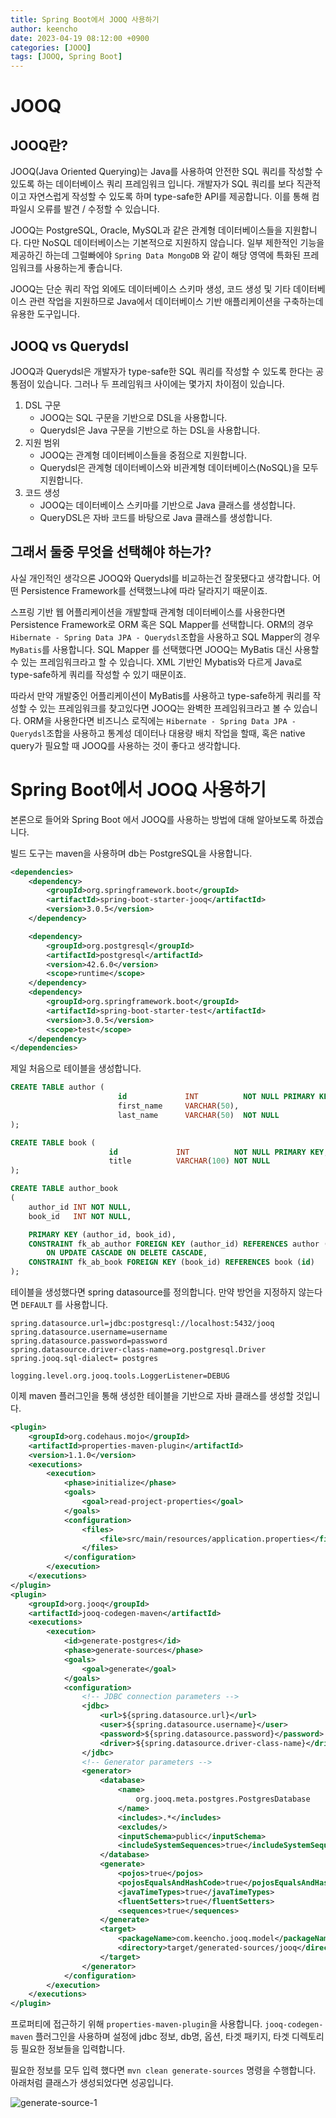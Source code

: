 ```yaml
---
title: Spring Boot에서 JOOQ 사용하기
author: keencho
date: 2023-04-19 08:12:00 +0900
categories: [JOOQ]
tags: [JOOQ, Spring Boot]
---
```


# **JOOQ**

## **JOOQ란?**
JOOQ(Java Oriented Querying)는 Java를 사용하여 안전한 SQL 쿼리를 작성할 수 있도록 하는 데이터베이스 쿼리 프레임워크 입니다. 개발자가 SQL 쿼리를 보다 직관적이고 자연스럽게 작성할 수 있도록 하며 type-safe한 API를 제공합니다. 이를 통해 컴파일시 오류를 발견 / 수정할 수 있습니다.

JOOQ는 PostgreSQL, Oracle, MySQL과 같은 관계형 데이터베이스들을 지원합니다. 다만 NoSQL 데이터베이스는 기본적으로 지원하지 않습니다. 일부 제한적인 기능을 제공하긴 하는데 그럴빠에야 `Spring Data MongoDB` 와 같이 해당 영역에 특화된 프레임워크를 사용하는게 좋습니다.

JOOQ는 단순 쿼리 작업 외에도 데이터베이스 스키마 생성, 코드 생성 및 기타 데이터베이스 관련 작업을 지원하므로 Java에서 데이터베이스 기반 애플리케이션을 구축하는데 유용한 도구입니다.

## **JOOQ vs Querydsl**
JOOQ과 Querydsl은 개발자가 type-safe한 SQL 쿼리를 작성할 수 있도록 한다는 공통점이 있습니다. 그러나 두 프레임워크 사이에는 몇가지 차이점이 있습니다.

1. DSL 구문
   - JOOQ는 SQL 구문을 기반으로 DSL을 사용합니다.
   - Querydsl은 Java 구문을 기반으로 하는 DSL을 사용합니다.
2. 지원 범위
   - JOOQ는 관계형 데이터베이스들을 중점으로 지원합니다.
   - Querydsl은 관계형 데이터베이스와 비관계형 데이터베이스(NoSQL)을 모두 지원합니다.
3. 코드 생성
   - JOOQ는 데이터베이스 스키마를 기반으로 Java 클래스를 생성합니다.
   - QueryDSL은 자바 코드를 바탕으로 Java 클래스를 생성합니다.

## **그래서 둘중 무엇을 선택해야 하는가?**
사실 개인적인 생각으론 JOOQ와 Querydsl를 비교하는건 잘못됐다고 생각합니다. 어떤 Persistence Framework를 선택했느냐에 따라 달라지기 때문이죠.

스프링 기반 웹 어플리케이션을 개발할때 관계형 데이터베이스를 사용한다면 Persistence Framework로 ORM 혹은 SQL Mapper를 선택합니다. ORM의 경우 `Hibernate - Spring Data JPA - Querydsl`조합을 사용하고 SQL Mapper의 경우 `MyBatis`를 사용합니다.
SQL Mapper 를 선택했다면 JOOQ는 MyBatis 대신 사용할 수 있는 프레임워크라고 할 수 있습니다. XML 기반인 Mybatis와 다르게 Java로 type-safe하게 쿼리를 작성할 수 있기 때문이죠.

따라서 만약 개발중인 어플리케이션이 MyBatis를 사용하고 type-safe하게 쿼리를 작성할 수 있는 프레임워크를 찾고있다면 JOOQ는 완벽한 프레임워크라고 볼 수 있습니다. ORM을 사용한다면 비즈니스 로직에는 `Hibernate - Spring Data JPA - Querydsl`조합을 사용하고 통계성 데이터나 대용량 배치 작업을 할때, 혹은 native query가 필요할 때 JOOQ를 사용하는 것이 좋다고 생각합니다.

# **Spring Boot에서 JOOQ 사용하기**
본론으로 들어와 Spring Boot 에서 JOOQ를 사용하는 방법에 대해 알아보도록 하겠습니다.

빌드 도구는 maven을 사용하며 db는 PostgreSQL을 사용합니다.
```xml
<dependencies>
    <dependency>
        <groupId>org.springframework.boot</groupId>
        <artifactId>spring-boot-starter-jooq</artifactId>
        <version>3.0.5</version>
    </dependency>

    <dependency>
        <groupId>org.postgresql</groupId>
        <artifactId>postgresql</artifactId>
        <version>42.6.0</version>
        <scope>runtime</scope>
    </dependency>
    <dependency>
        <groupId>org.springframework.boot</groupId>
        <artifactId>spring-boot-starter-test</artifactId>
        <version>3.0.5</version>
        <scope>test</scope>
    </dependency>
</dependencies>
```

제일 처음으로 테이블을 생성합니다.
```sql
CREATE TABLE author (
                        id             INT          NOT NULL PRIMARY KEY,
                        first_name     VARCHAR(50),
                        last_name      VARCHAR(50)  NOT NULL
);

CREATE TABLE book (
                      id             INT          NOT NULL PRIMARY KEY,
                      title          VARCHAR(100) NOT NULL
);

CREATE TABLE author_book
(
    author_id INT NOT NULL,
    book_id   INT NOT NULL,

    PRIMARY KEY (author_id, book_id),
    CONSTRAINT fk_ab_author FOREIGN KEY (author_id) REFERENCES author (id)
        ON UPDATE CASCADE ON DELETE CASCADE,
    CONSTRAINT fk_ab_book FOREIGN KEY (book_id) REFERENCES book (id)
);
```

테이블을 생성했다면 spring datasource를 정의합니다. 만약 방언을 지정하지 않는다면 `DEFAULT` 를 사용합니다.
```properties
spring.datasource.url=jdbc:postgresql://localhost:5432/jooq
spring.datasource.username=username
spring.datasource.password=password
spring.datasource.driver-class-name=org.postgresql.Driver
spring.jooq.sql-dialect= postgres

logging.level.org.jooq.tools.LoggerListener=DEBUG
```

이제 maven 플러그인을 통해 생성한 테이블을 기반으로 자바 클래스를 생성할 것입니다.
```xml
<plugin>
    <groupId>org.codehaus.mojo</groupId>
    <artifactId>properties-maven-plugin</artifactId>
    <version>1.1.0</version>
    <executions>
        <execution>
            <phase>initialize</phase>
            <goals>
                <goal>read-project-properties</goal>
            </goals>
            <configuration>
                <files>
                    <file>src/main/resources/application.properties</file>
                </files>
            </configuration>
        </execution>
    </executions>
</plugin>
<plugin>
    <groupId>org.jooq</groupId>
    <artifactId>jooq-codegen-maven</artifactId>
    <executions>
        <execution>
            <id>generate-postgres</id>
            <phase>generate-sources</phase>
            <goals>
                <goal>generate</goal>
            </goals>
            <configuration>
                <!-- JDBC connection parameters -->
                <jdbc>
                    <url>${spring.datasource.url}</url>
                    <user>${spring.datasource.username}</user>
                    <password>${spring.datasource.password}</password>
                    <driver>${spring.datasource.driver-class-name}</driver>
                </jdbc>
                <!-- Generator parameters -->
                <generator>
                    <database>
                        <name>
                            org.jooq.meta.postgres.PostgresDatabase
                        </name>
                        <includes>.*</includes>
                        <excludes/>
                        <inputSchema>public</inputSchema>
                        <includeSystemSequences>true</includeSystemSequences>
                    </database>
                    <generate>
                        <pojos>true</pojos>
                        <pojosEqualsAndHashCode>true</pojosEqualsAndHashCode>
                        <javaTimeTypes>true</javaTimeTypes>
                        <fluentSetters>true</fluentSetters>
                        <sequences>true</sequences>
                    </generate>
                    <target>
                        <packageName>com.keencho.jooq.model</packageName>
                        <directory>target/generated-sources/jooq</directory>
                    </target>
                </generator>
            </configuration>
        </execution>
    </executions>
</plugin>
```
프로퍼티에 접근하기 위해 `properties-maven-plugin`을 사용합니다. `jooq-codegen-maven` 플러그인을 사용하며 설정에 jdbc 정보, db명, 옵션, 타겟 패키지, 타겟 디렉토리 등 필요한 정보들을 입력합니다.

필요한 정보를 모두 입력 했다면 `mvn clean generate-sources` 명령을 수행합니다. 아래처럼 클래스가 생성되었다면 성공입니다.

![generate-source-1](/assets/img/custom/use-jooq-in-spring-boot/generate-source-1.JPG)

